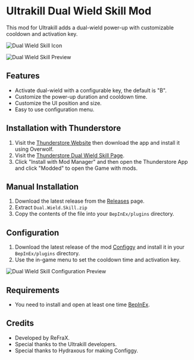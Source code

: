 # Ultrakill Dual Wield Skill Mod

This mod for Ultrakill adds a dual-wield power-up with customizable cooldown and activation key.

![Dual Wield Skill Icon](https://github.com/user-attachments/assets/cef4d9a9-ca35-441a-be1e-c0753796514c) 

![Dual Wield Skill Preview](https://github.com/user-attachments/assets/30088ac3-8608-4224-b2d1-cc11986c0ba9)

## Features
- Activate dual-wield with a configurable key, the default is "B".
- Customize the power-up duration and cooldown time.
- Customize the UI position and size.
- Easy to use configuration menu.

## Installation with Thunderstore
1. Visit the [Thunderstore Website](https://www.overwolf.com/app/Thunderstore-Thunderstore_Mod_Manager) then download the app and install it using Overwolf.
2. Visit the [Thunderstore Dual Wield Skill Page](https://thunderstore.io/c/ultrakill/p/ReFraX/Dual_Wield_Skill).
3. Click "Install with Mod Manager" and then open the Thunderstore App and click "Modded" to open the Game with mods.

## Manual Installation
1. Download the latest release from the [Releases](https://github.com/ReFraX32/Ultrakill-Dual-Wield-Skill-Mod/releases/tag/release) page.
2. Extract `Dual.Wield.Skill.zip`
3. Copy the contents of the file into your `BepInEx/plugins` directory.

## Configuration
1. Download the latest release of the mod [Configgy](https://thunderstore.io/c/ultrakill/p/Hydraxous/Configgy/) and install it in your `BepInEx/plugins` directory.
2. Use the in-game menu to set the cooldown time and activation key.

![Dual Wield Skill Configuration Preview](https://github.com/user-attachments/assets/08108cd0-9bdb-432c-927c-d1bcfdf2424a)

## Requirements
- You need to install and open at least one time [BepInEx](https://thunderstore.io/c/ultrakill/p/BepInEx/BepInExPack/).
  
## Credits
- Developed by ReFraX.
- Special thanks to the Ultrakill developers.
- Special thanks to Hydraxous for making Configgy.
